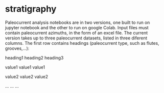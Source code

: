 # stratigraphy
Paleocurrent analysis notebooks are in two versions, one built to run on jupyter notebook and the other to run on google Colab. Input files must contain paleocurrent azimuths, in the form of an excel file. The current version takes up to three paleocurrent datasets, listed in three diferent columns. The first row contains headings (paleocurrent type, such as flutes, grooves,...):

heading1   heading2   heading3

value1      value1    value1

value2      value2    value2

...         ...       ...

